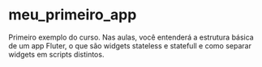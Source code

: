 # meu_primeiro_app

Primeiro exemplo do curso. Nas aulas, você entenderá a estrutura básica de um app Fluter, o que são widgets stateless e statefull e como separar widgets em scripts distintos.

